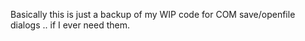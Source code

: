 Basically this is just a backup of my WIP code for COM save/openfile dialogs .. if I ever need them.
